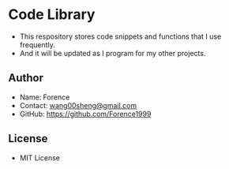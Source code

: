 # Code Library
* This respository stores code snippets and functions that I use frequently.
* And it will be updated as I program for my other projects.


## Author
* Name: Forence
* Contact: wang00sheng@gmail.com
* GitHub: https://github.com/Forence1999


## License
* MIT License
